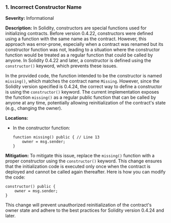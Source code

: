 ### 1. **Incorrect Constructor Name**

**Severity:**
Informational

**Description:**
In Solidity, constructors are special functions used for initializing contracts. Before version 0.4.22, constructors were defined using a function with the same name as the contract. However, this approach was error-prone, especially when a contract was renamed but its constructor function was not, leading to a situation where the constructor function would be treated as a regular function that could be called by anyone. In Solidity 0.4.22 and later, a constructor is defined using the `constructor()` keyword, which prevents these issues.

In the provided code, the function intended to be the constructor is named `missing()`, which matches the contract name `Missing`. However, since the Solidity version specified is 0.4.24, the correct way to define a constructor is using the `constructor()` keyword. The current implementation exposes the function `missing()` as a regular public function that can be called by anyone at any time, potentially allowing reinitialization of the contract's state (e.g., changing the owner).

**Locations:**

- In the constructor function:
  ```solidity
  function missing() public { // Line 13
      owner = msg.sender;
  }
  ```

**Mitigation:**
To mitigate this issue, replace the `missing()` function with a proper constructor using the `constructor()` keyword. This change ensures that the initialization code is executed only once when the contract is deployed and cannot be called again thereafter. Here is how you can modify the code:

```solidity
constructor() public {
    owner = msg.sender;
}
```

This change will prevent unauthorized reinitialization of the contract's owner state and adhere to the best practices for Solidity version 0.4.24 and later.